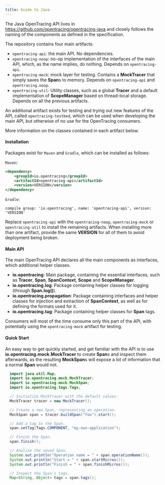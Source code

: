 ```yaml
---
title: Guide to Java
---
```


The Java OpenTracing API lives in https://github.com/opentracing/opentracing-java and closely follows the naming of the components as defined in the specification.

The repository contains four main artifacts:

* `opentracing-api`: the main API. No dependencies.
* `opentracing-noop`: no-op implementation of the interfaces of the main API, which, as the name implies, do nothing. Depends on `opentracing-api`.
* `opentracing-mock`: mock layer for testing. Contains a **MockTracer** that simply saves the **Span**s to memory. Depends on `opentracing-api` and `opentracing.noop`.
* `opentracing-util`: Utility classes, such as a global **Tracer** and a default implementation of **ScopeManager** based on thread-local storage. Depends on all the previous artifacts.

An additional artifact exists for testing and trying out new features of the API, called `opentracing-testbed`, which can be used when developing the main API, but otherwise of no use for the OpenTracing consumers.

More information on the classes contained in each artifact below.

#### Installation

Packages exist for `Maven` and `Gradle`, which can be installed as follows:

`Maven`:
```xml
<dependency>
    <groupId>io.opentracing</groupId>
    <artifactId>opentracing-api</artifactId>
    <version>VERSION</version>
</dependency>
```

`Gradle`:
```
compile group: 'io.opentracing', name: 'opentracing-api', version: 'VERSION'
```

Replace `opentracing-api` with the `opentracing-noop`, `opentracing-mock` or `opentracing-util` to install the remaining artifacts. When installing more than one artifact, provide the same **VERSION** for all of them to avoid deployment being broken.

#### Main API

The main OpenTracing API declares all the main components as interfaces, which additional helper classes.

* **io.opentracing**: Main package, containing the essential interfaces, such as **Tracer**, **Span**, **SpanContext**, **Scope** and **ScopeManager**.
* **io.opentracing.log**: Package containing helper classes for logging (through **Span.log()**).
* **io.opentracing.propagation**: Package containing interfaces and helper classes for injection and extraction of **SpanContext**, as well as for defining the formats used for it.
* **io.opentracing.tag**: Package containing helper classes for **Span** tags.

Consumers will most of the time consume only this part of the API, with potentially using the `opentracing-mock` artifact for testing.

#### Quick Start

An easy way to get quickly started, and get familiar with the API is to use **io.opentracing.mock.MockTracer** to create **Span**s and inspect them afterwards, as the resulting **MockSpan**s will expose a lot of information that a normal **Span** would not.

```java
  import java.util.Map;
  import io.opentracing.mock.MockTracer;
  import io.opentracing.mock.MockSpan;
  import io.opentracing.tags.Tags;

  // Initialize MockTracer with the default values.
  MockTracer tracer = new MockTracer();

  // Create a new Span, representing an operation.
  MockSpan span = tracer.buildSpan("foo").start();

  // Add a tag to the Span.
  span.setTag(Tags.COMPONENT, "my-own-application");

  // Finish the Span.
  span.finish();

  // Analize the saved Span.
  System.out.println("Operation name = " + span.operationName());
  System.out.println("Start = " + span.startMicros());
  System.out.println("Finish = " + span.finishMicros());

  // Inspect the Span's tags.
  Map<String, Object> tags = span.tags();
```
